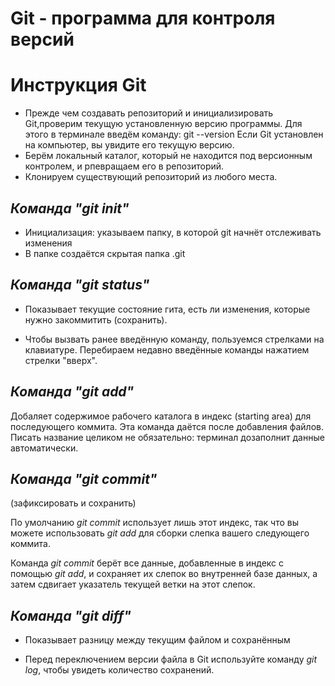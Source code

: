**Git - программа для контроля версий**
=========
# Инструкция Git


* Прежде чем создавать репозиторий и инициализировать Git,проверим текущую установленную версию программы. Для этого в терминале введём команду: git --version
Если Git установлен на компьютер, вы увидите его текущую версию. 
* Берём локальный каталог, который не находится под версионным контролем, и рпевращаем его в репозиторий.
* Клонируем существующий репозиторий из любого места.


*Команда "git init"*
------
* Инициализация: указываем папку, в которой git начнёт отслеживать изменения
* В папке создаётся скрытая папка .git 

*Команда "git status"*
----------
* Показывает текущие состояние гита, есть ли изменения, которые нужно закоммитить (сохранить).

* Чтобы вызвать ранее введённую команду, пользуемся стрелками на клавиатуре. Перебираем недавно введённые команды нажатием стрелки "вверх".

*Команда "git add"*
-----------

 Добаляет содержимое рабочего каталога в индекс (starting area) для последующего коммита. Эта команда даётся после добавления файлов. Писать название целиком не обязательно: терминал дозаполнит данные автоматически.

*Команда "git commit"*
---
(зафиксировать и сохранить)

По умолчанию *git commit* использует лишь этот индекс, так что вы можете использовать *git add* для сборки слепка вашего следующего коммита.

Команда *git commit* берёт все данные, добавленные в индекс с помощью *git add*, и сохраняет их слепок во внутренней базе данных, а затем сдвигает указатель текущей ветки на этот слепок.   

*Команда "git diff"*
--

* Показывает разницу между текущим файлом и сохранённым 

* Перед переключением версии файла в Git используйте команду *git log*, чтобы увидеть количество сохранений. 







